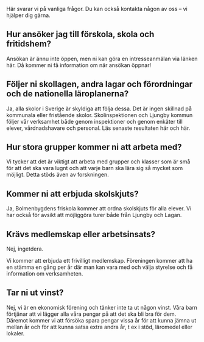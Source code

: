 ---
---

Här svarar vi på vanliga frågor. Du kan också kontakta någon av oss – vi hjälper dig gärna.


## Hur ansöker jag till förskola, skola och fritidshem?

Ansökan är ännu inte öppen, men ni kan göra en intresseanmälan via länken här. Då kommer ni få information om när ansökan öppnar!



## Följer ni skollagen, andra lagar och förordningar och de nationella läroplanerna?



Ja, alla skolor i Sverige är skyldiga att följa dessa. Det är ingen skillnad på kommunala eller fristående skolor. Skolinspektionen och Ljungby kommun följer vår verksamhet både genom inspektioner och genom enkäter till elever, vårdnadshavare och personal. Läs senaste resultaten här och här.



## Hur stora grupper kommer ni att arbeta med?



Vi tycker att det är viktigt att arbeta med grupper och klasser som är små för att det ska vara lugnt och att varje barn ska lära sig så mycket som möjligt. Detta stöds även av forskningen. 




## Kommer ni att erbjuda skolskjuts? 



Ja, Bolmenbygdens friskola kommer att ordna skolskjuts för alla elever. Vi har också för avsikt att möjliggöra turer både från Ljungby och Lagan. 


## Krävs medlemskap eller arbetsinsats?



Nej, ingetdera.

Vi kommer att erbjuda ett frivilligt medlemskap. Föreningen kommer att ha en stämma en gång per år där man kan vara med och välja styrelse och få information om verksamheten. 




## Tar ni ut vinst?


Nej, vi är en ekonomisk förening och tänker inte ta ut någon vinst. Våra barn förtjänar att vi lägger alla våra pengar på att det ska bli bra för dem. Däremot kommer vi att försöka spara pengar vissa år för att kunna jämna ut mellan år och för att kunna satsa extra andra år, t ex i stöd, läromedel eller lokaler.
